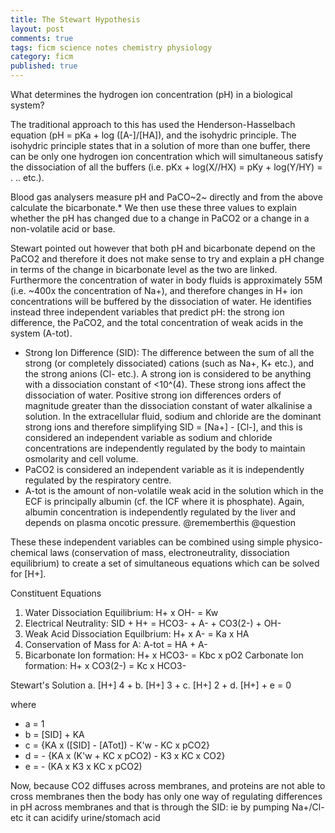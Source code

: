```yaml
---
title: The Stewart Hypothesis
layout: post
comments: true
tags: ficm science notes chemistry physiology
category: ficm
published: true
---
```


What determines the hydrogen ion concentration (pH) in a biological system?

The traditional approach to this has used the Henderson-Hasselbach equation (pH = pKa + log ([A-]/[HA]), and the isohydric principle. The isohydric principle states that in a solution of more than one buffer, there can be only one hydrogen ion concentration which will simultaneous satisfy the dissociation of all the buffers (i.e. pKx + log(X//HX) = pKy + log(Y/HY) = . .. etc.).

Blood gas analysers measure pH and PaCO~2~ directly and from the above calculate the bicarbonate.* We then use these three values to explain whether the pH has changed due to a change in PaCO2 or a change in a non-volatile acid or base.

Stewart pointed out however that both pH and bicarbonate depend on the PaCO2 and therefore it does not make sense to try and explain a pH change in terms of the change in bicarbonate level as the two are linked. Furthermore the concentration of water in body fluids is approximately 55M (i.e. ~400x the concentration of Na+), and therefore changes in H+ ion concentrations will be buffered by the dissociation of water. He identifies instead three independent variables that predict pH: the strong ion difference, the PaCO2, and the total concentration of weak acids in the system (A-tot).

- Strong Ion Difference (SID): The difference between the sum of all the strong (or completely dissociated) cations (such as Na+, K+ etc.), and the strong anions (Cl- etc.). A strong ion is considered to be anything with a dissociation constant of <10^(4). These strong ions affect the dissociation of water. Positive strong ion differences orders of magnitude greater than the dissociation constant of water alkalinise a solution. In the extracellular fluid, sodium and chloride are the dominant strong ions and therefore simplifying SID = [Na+] - [Cl-], and this is considered an independent variable as sodium and chloride concentrations are independently regulated by the body to maintain osmolarity and cell volume.
- PaCO2 is considered an independent variable as it is independently regulated by the respiratory centre.
- A-tot is the amount of non-volatile weak acid in the solution which in the ECF is principally albumin (cf. the ICF where it is phosphate). Again, albumin concentration is independently regulated by the liver and depends on plasma oncotic pressure. @rememberthis @question

These these independent variables can be combined using simple physico-chemical laws (conservation of mass, electroneutrality, dissociation equilibrium) to create a set of simultaneous equations which can be solved for [H+].

Constituent Equations
1. Water Dissociation Equilibrium: H+ x OH- = Kw
2. Electrical Neutrality: SID + H+ = HCO3- + A- + CO3(2-) + OH-
3. Weak Acid Dissociation Equilbrium: H+ x A- = Ka x HA
4. Conservation of Mass for A: A-tot = HA + A-
5. Bicarbonate Ion formation: H+ x HCO3- = Kbc x pO2
Carbonate Ion formation: H+ x CO3(2-) = Kc x HCO3-

Stewart's Solution
a. [H+] 4 + b. [H+] 3 + c. [H+] 2 + d. [H+] + e = 0

where
* a = 1
* b = [SID] + KA
* c = {KA x ([SID] - [ATot]) - K'w - KC x pCO2}
* d = - {KA x (K'w + KC x pCO2) - K3 x KC x CO2}
* e = - (KA x K3 x KC x pCO2)

Now, because CO2 diffuses across membranes, and proteins are not able to cross membranes then the body has only one way of regulating differences in pH across membranes and that is through the SID: ie by pumping Na+/Cl- etc it can acidify urine/stomach acid